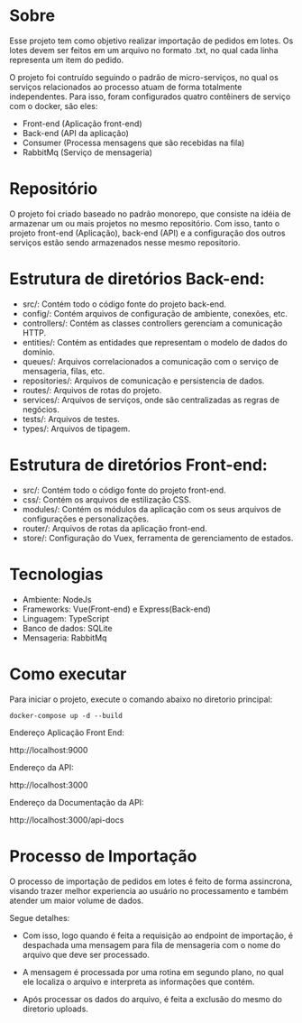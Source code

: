 # Sobre

Esse projeto tem como objetivo realizar importação de pedidos em lotes.
Os lotes devem ser feitos em um arquivo no formato .txt, no qual cada linha representa um item do pedido.

O projeto foi contruído seguindo o padrão de micro-serviços, no qual os serviços relacionados ao processo atuam de forma totalmente independentes. Para isso, foram configurados quatro contêiners de serviço com o docker, são eles:

- Front-end (Aplicação front-end)
- Back-end (API da aplicação)
- Consumer (Processa mensagens que são recebidas na fila)
- RabbitMq (Serviço de mensageria)

# Repositório

O projeto foi criado baseado no padrão monorepo, que consiste na idéia de armazenar um ou mais projetos no mesmo repositório. Com isso, tanto o projeto front-end (Aplicação), back-end (API) e a configuração dos outros serviços estão sendo armazenados nesse mesmo repositorio.

# Estrutura de diretórios Back-end:

- src/: Contém todo o código fonte do projeto back-end.
- config/: Contém arquivos de configuração de ambiente, conexões, etc.
- controllers/: Contém as classes controllers gerenciam a comunicação HTTP.
- entities/: Contém as entidades que representam o modelo de dados do domínio.
- queues/: Arquivos correlacionados a comunicação com o serviço de mensageria, filas, etc.
- repositories/: Arquivos de comunicação e persistencia de dados.
- routes/: Arquivos de rotas do projeto.
- services/: Arquivos de serviços, onde são centralizadas as regras de negócios.
- tests/: Arquivos de testes.
- types/: Arquivos de tipagem.

# Estrutura de diretórios Front-end:

- src/: Contém todo o código fonte do projeto front-end.
- css/: Contém os arquivos de estilização CSS.
- modules/: Contém os módulos da aplicação com os seus arquivos de configurações e personalizações.
- router/: Arquivos de rotas da aplicação front-end.
- store/: Configuração do Vuex, ferramenta de gerenciamento de estados.

# Tecnologias

- Ambiente: NodeJs
- Frameworks: Vue(Front-end) e Express(Back-end)
- Linguagem: TypeScript
- Banco de dados: SQLite
- Mensageria: RabbitMq

# Como executar

Para iniciar o projeto, execute o comando abaixo no diretorio principal:

`docker-compose up -d --build`

Endereço Aplicação Front End:

http://localhost:9000

Endereço da API:

http://localhost:3000

Endereço da Documentação da API:

http://localhost:3000/api-docs


# Processo de Importação

O processo de importação de pedidos em lotes é feito de forma assincrona, visando trazer melhor experiencia ao usuário no processamento e também atender um maior volume de dados. 

Segue detalhes:

- Com isso, logo quando é feita a requisição ao endpoint de importação, é despachada uma mensagem para fila  de mensageria com o nome do arquivo que deve ser processado.

- A mensagem é processada por uma rotina em segundo plano, no qual ele localiza o arquivo e interpreta as informações que contém. 

- Após processar os dados do arquivo, é feita a exclusão do mesmo do diretorio uploads.
